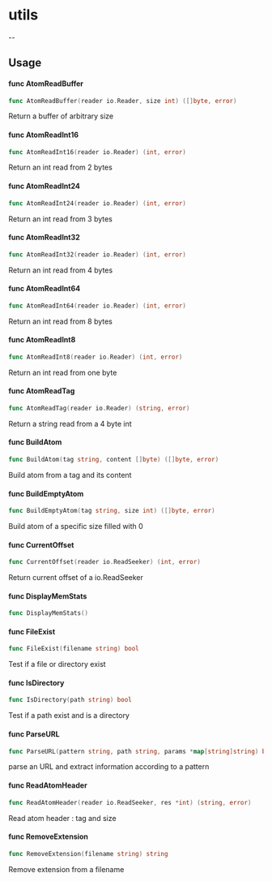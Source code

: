 # utils
--

## Usage

#### func  AtomReadBuffer

```go
func AtomReadBuffer(reader io.Reader, size int) ([]byte, error)
```
Return a buffer of arbitrary size

#### func  AtomReadInt16

```go
func AtomReadInt16(reader io.Reader) (int, error)
```
Return an int read from 2 bytes

#### func  AtomReadInt24

```go
func AtomReadInt24(reader io.Reader) (int, error)
```
Return an int read from 3 bytes

#### func  AtomReadInt32

```go
func AtomReadInt32(reader io.Reader) (int, error)
```
Return an int read from 4 bytes

#### func  AtomReadInt64

```go
func AtomReadInt64(reader io.Reader) (int, error)
```
Return an int read from 8 bytes

#### func  AtomReadInt8

```go
func AtomReadInt8(reader io.Reader) (int, error)
```
Return an int read from one byte

#### func  AtomReadTag

```go
func AtomReadTag(reader io.Reader) (string, error)
```
Return a string read from a 4 byte int

#### func  BuildAtom

```go
func BuildAtom(tag string, content []byte) ([]byte, error)
```
Build atom from a tag and its content

#### func  BuildEmptyAtom

```go
func BuildEmptyAtom(tag string, size int) ([]byte, error)
```
Build atom of a specific size filled with 0

#### func  CurrentOffset

```go
func CurrentOffset(reader io.ReadSeeker) (int, error)
```
Return current offset of a io.ReadSeeker

#### func  DisplayMemStats

```go
func DisplayMemStats()
```

#### func  FileExist

```go
func FileExist(filename string) bool
```
Test if a file or directory exist

#### func  IsDirectory

```go
func IsDirectory(path string) bool
```
Test if a path exist and is a directory

#### func  ParseURL

```go
func ParseURL(pattern string, path string, params *map[string]string) bool
```
parse an URL and extract information according to a pattern

#### func  ReadAtomHeader

```go
func ReadAtomHeader(reader io.ReadSeeker, res *int) (string, error)
```
Read atom header : tag and size

#### func  RemoveExtension

```go
func RemoveExtension(filename string) string
```
Remove extension from a filename
